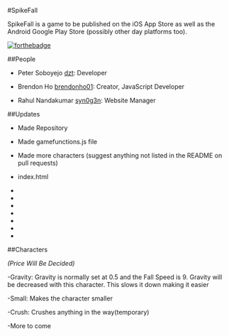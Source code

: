 #SpikeFall

SpikeFall is a game to be published on the iOS App Store as well as the Android Google Play Store (possibly other day platforms too). 

[![forthebadge](http://forthebadge.com/images/badges/uses-js.svg)](http;//forthebadge.com)

##People

* Peter Soboyejo [dzt](https//:github.com/dzt): Developer

* Brendon Ho [brendonho01](https//:github.com/brendonho01): Creator, JavaScript Developer

* Rahul Nandakumar [syn0g3n](https//:github.com/syn0g3n): Website Manager

##Updates

* Made Repository

* Made gamefunctions.js file

* Made more characters (suggest anything not listed in the README on pull requests)

* index.html

-

-

-

-

-

-

-

##Characters

*(Price Will Be Decided)*

-Gravity: Gravity is normally set at 0.5 and the Fall Speed is 9. Gravity will be decreased with this character. This slows it down making it easier

-Small: Makes the character smaller

-Crush: Crushes anything in the way(temporary)

-More to come
